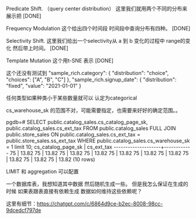 Predicate Shift. （query center distribution）
这里我们就用两个不同的分布来展示把
[DONE]


Frequency Modulation
这个给出四个时间段 时间段中查询分布有四种。
[DONE]


Selectivity Shift.
这里我们给出一个selectivity从 a 到 b 变化的过程中 range的变化 然后带上时间。
[DONE]


Template Mutation
这个用t-SNE 表示
[DONE]



这个还没有测试到
    "sample_rich.category": {
        "distribution": "choice",
        "choices": ["A", "B", "C"]
    },
    "sample_rich.signup_date": {
        "distribution": "fixed",
        "value": "2021-01-01"
    }

任何类型如果种类小于某些数量就可以 认定为categorical


cs_warehouse_sk 的范围不对，可能需要指定，也需要来好好的确定范围。。

pgdb=# SELECT public.catalog_sales.cs_catalog_page_sk, public.catalog_sales.cs_ext_tax FROM public.catalog_sales FULL JOIN public.store_sales ON public.catalog_sales.cs_ext_tax = public.store_sales.ss_ext_tax WHERE public.catalog_sales.cs_warehouse_sk = 1 limit 10;
 cs_catalog_page_sk | cs_ext_tax
--------------------+------------
                 75 |      13.82
                 75 |      13.82
                 75 |      13.82
                 75 |      13.82
                 75 |      13.82
                 75 |      13.82
                 75 |      13.82
                 75 |      13.82
                 75 |      13.82
                 75 |      13.82
(10 rows)


LIMIT 和 aggregation 可以配置

一个数据库表，我想知道其中数据 然后随机生成一些。 
但是我怎么保证在生成的时候 如果表跟表直接有依赖生成 数据如何维持这些依赖呢？

这里有细节：https://chatgpt.com/c/6864d9ce-b2ec-8008-98cc-9dcedcf797de
